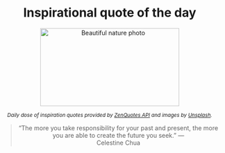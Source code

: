 
<div align="center">

# Inspirational quote of the day

<img src="./data/photo.jpeg" alt="Beautiful nature photo" width="320" height="180">

<sub><i>Daily dose of inspiration quotes provided by [ZenQuotes API](https://zenquotes.io/) and images by [Unsplash](https://unsplash.com/).</i></sub>


<blockquote>&ldquo;The more you take responsibility for your past and present, the more you are able to create the future you seek.&rdquo; &mdash; <footer>Celestine Chua</footer></blockquote>

</div>
